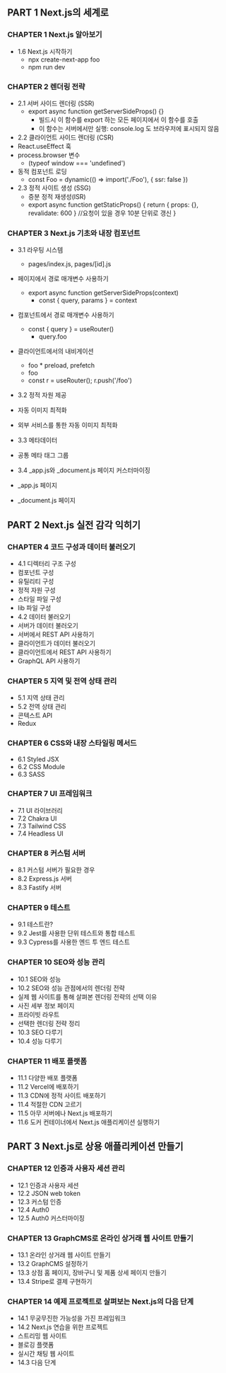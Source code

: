 ## PART 1 Next.js의 세계로

### CHAPTER 1 Next.js 알아보기
* 1.6 Next.js 시작하기
  * npx create-next-app foo
  * npm run dev


### CHAPTER 2 렌더링 전략
* 2.1 서버 사이드 렌더링 (SSR)
  * export async function getServerSideProps() {}
    * 빌드시 이 함수를 export 하는 모든 페이지에서 이 함수를 호출
    * 이 함수는 서버에서만 실행: console.log 도 브라우저에 표시되지 않음
* 2.2 클라이언트 사이드 렌더링 (CSR)
* React.useEffect 훅
* process.browser 변수
  * (typeof window === 'undefined')
* 동적 컴포넌트 로딩
  * const Foo = dynamic(() => import('./Foo'), { ssr: false })
* 2.3 정적 사이트 생성 (SSG)
  * 증분 정적 재생성(ISR)
  * export async function getStaticProps() {
      return { props: {}, revalidate: 600 } //요청이 있을 경우 10분 단위로 갱신
    }


### CHAPTER 3 Next.js 기초와 내장 컴포넌트
* 3.1 라우팅 시스템
  * pages/index.js, pages/[id].js
* 페이지에서 경로 매개변수 사용하기
  * export async function getServerSideProps(context)
    * const { query, params } = context
* 컴포넌트에서 경로 매개변수 사용하기
  * const { query } = useRouter()
    * query.foo
* 클라이언트에서의 내비게이션
  * <Link href='/foo'>foo</Link>
    * preload, prefetch
  * <Link ref={{ pathname: '/foo/[bar]', query: {}, }}>foo</Link>
  * const r = useRouter(); r.push('/foo')

* 3.2 정적 자원 제공
* 자동 이미지 최적화
* 외부 서비스를 통한 자동 이미지 최적화
* 3.3 메타데이터
* 공통 메타 태그 그룹
* 3.4 _app.js와 _document.js 페이지 커스터마이징
* _app.js 페이지
* _document.js 페이지



## PART 2 Next.js 실전 감각 익히기

### CHAPTER 4 코드 구성과 데이터 불러오기
* 4.1 디렉터리 구조 구성
* 컴포넌트 구성
* 유틸리티 구성
* 정적 자원 구성
* 스타일 파일 구성
* lib 파일 구성
* 4.2 데이터 불러오기
* 서버가 데이터 불러오기
* 서버에서 REST API 사용하기
* 클라이언트가 데이터 불러오기
* 클라이언트에서 REST API 사용하기
* GraphQL API 사용하기


### CHAPTER 5 지역 및 전역 상태 관리
* 5.1 지역 상태 관리
* 5.2 전역 상태 관리
* 콘텍스트 API
* Redux


### CHAPTER 6 CSS와 내장 스타일링 메서드
* 6.1 Styled JSX
* 6.2 CSS Module
* 6.3 SASS


### CHAPTER 7 UI 프레임워크
* 7.1 UI 라이브러리
* 7.2 Chakra UI
* 7.3 Tailwind CSS
* 7.4 Headless UI


### CHAPTER 8 커스텀 서버
* 8.1 커스텀 서버가 필요한 경우
* 8.2 Express.js 서버
* 8.3 Fastify 서버


### CHAPTER 9 테스트
* 9.1 테스트란?
* 9.2 Jest를 사용한 단위 테스트와 통합 테스트
* 9.3 Cypress를 사용한 엔드 투 엔드 테스트


### CHAPTER 10 SEO와 성능 관리
* 10.1 SEO와 성능
* 10.2 SEO와 성능 관점에서의 렌더링 전략
* 실제 웹 사이트를 통해 살펴본 렌더링 전략의 선택 이유
* 사진 세부 정보 페이지
* 프라이빗 라우트
* 선택한 렌더링 전략 정리
* 10.3 SEO 다루기
* 10.4 성능 다루기


### CHAPTER 11 배포 플랫폼
* 11.1 다양한 배포 플랫폼
* 11.2 Vercel에 배포하기
* 11.3 CDN에 정적 사이트 배포하기
* 11.4 적절한 CDN 고르기
* 11.5 아무 서버에나 Next.js 배포하기
* 11.6 도커 컨테이너에서 Next.js 애플리케이션 실행하기



## PART 3 Next.js로 상용 애플리케이션 만들기

### CHAPTER 12 인증과 사용자 세션 관리
* 12.1 인증과 사용자 세션
* 12.2 JSON web token
* 12.3 커스텀 인증
* 12.4 Auth0
* 12.5 Auth0 커스터마이징


### CHAPTER 13 GraphCMS로 온라인 상거래 웹 사이트 만들기
* 13.1 온라인 상거래 웹 사이트 만들기
* 13.2 GraphCMS 설정하기
* 13.3 상점 홈 페이지, 장바구니 및 제품 상세 페이지 만들기
* 13.4 Stripe로 결제 구현하기


### CHAPTER 14 예제 프로젝트로 살펴보는 Next.js의 다음 단계
* 14.1 무궁무진한 가능성을 가진 프레임워크
* 14.2 Next.js 연습을 위한 프로젝트
* 스트리밍 웹 사이트
* 블로깅 플랫폼
* 실시간 채팅 웹 사이트
* 14.3 다음 단계
